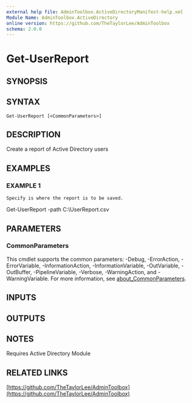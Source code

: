 ```yaml
---
external help file: AdminToolbox.ActiveDirectoryManifest-help.xml
Module Name: AdminToolbox.ActiveDirectory
online version: https://github.com/TheTaylorLee/AdminToolbox
schema: 2.0.0
---
```


# Get-UserReport

## SYNOPSIS

## SYNTAX

```
Get-UserReport [<CommonParameters>]
```

## DESCRIPTION
Create a report of Active Directory users

## EXAMPLES

### EXAMPLE 1
```
Specify is where the report is to be saved.
```

Get-UserReport -path C:\UserReport.csv

## PARAMETERS

### CommonParameters
This cmdlet supports the common parameters: -Debug, -ErrorAction, -ErrorVariable, -InformationAction, -InformationVariable, -OutVariable, -OutBuffer, -PipelineVariable, -Verbose, -WarningAction, and -WarningVariable. For more information, see [about_CommonParameters](http://go.microsoft.com/fwlink/?LinkID=113216).

## INPUTS

## OUTPUTS

## NOTES
Requires Active Directory Module

## RELATED LINKS

[https://github.com/TheTaylorLee/AdminToolbox](https://github.com/TheTaylorLee/AdminToolbox)

